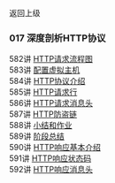 返回上级
### 017 深度剖析HTTP协议
582讲 [HTTP请求流程图]()  
583讲 [配置虚拟主机]()  
584讲 [HTTP协议介绍]()  
585讲 [HTTP请求行]()  
586讲 [HTTP请求消息头]()  
587讲 [HTTP防盗链]()  
588讲 [小结和作业]()  
589讲 [阶段总结]()  
590讲 [HTTP响应基本介绍]()  
591讲 [HTTP响应状态码]()  
592讲 [HTTP响应消息头]()  